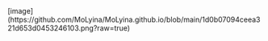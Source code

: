 <html>
<head>    
    <title>TO 怡宝</title        
<body>
[image](https://github.com/MoLyina/MoLyina.github.io/blob/main/1d0b07094ceea321d653d0453246103.png?raw=true)
<body>
</html>
